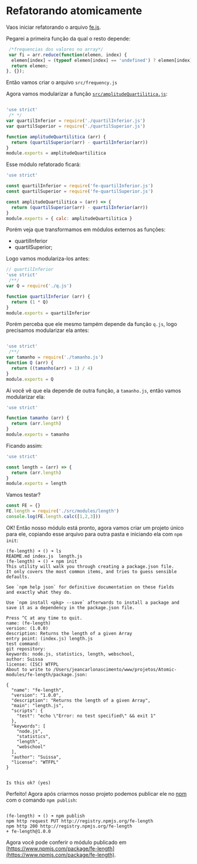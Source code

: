 # Refatorando atomicamente

Vaos iniciar refatorando o arquivo [fe.js]().

Pegarei a primeira função da qual o resto depende:

```js
 /*frequencias dos valores no array*/
 var fi = arr.reduce(function(elemen, index) {
  elemen[index] = (typeof elemen[index] == 'undefined') ? elemen[index] = 1 : elemen[index] += 1;
  return elemen;
}, {});
```

Então vamos criar o arquivo `src/frequency.js`


Agora vamos modularizar a função [`src/amplitudeQuartilitica.js`](https://github.com/wdiasvargas/funcoesEstatistica/blob/master/src/amplitudeQuartilitica.js):

```js

'use strict'
 /* */
var quartilInferior = require('./quartilInferior.js')
var quartilSuperior = require('./quartilSuperior.js')

function amplitudeQuartilitica (arr) {
  return (quartilSuperior(arr) - quartilInferior(arr))
}
module.exports = amplitudeQuartilitica
```

Esse módulo refatorado ficará:

```js
'use strict'

const quartilInferior = require('fe-quartilInferior.js')
const quartilSuperior = require('fe-quartilSuperior.js')

const amplitudeQuartilitica = (arr) => {
  return (quartilSuperior(arr) - quartilInferior(arr))
}
module.exports = { calc: amplitudeQuartilitica }
```

Porém veja que transformamos em módulos externos as funções:

- quartilInferior
- quartilSuperior;

Logo vamos modulariza-los antes:

```js
// quartilInferior
'use strict'
 /**/
var Q = require('./q.js')

function quartilInferior (arr) {
  return (1 * Q)
}
module.exports = quartilInferior
```

Porém perceba que ele mesmo tampém depende da função `q.js`, logo precisamos modularizar ela antes:

```js

'use strict'
 /**/
var tamanho = require('./tamanho.js')
function Q (arr) {
  return ((tamanho(arr) + 1) / 4)
}
module.exports = Q
```

Aí você vê que ela depende de outra função, a `tamanho.js`, então vamos modularizar ela:

```js
'use strict'

function tamanho (arr) {
  return (arr.length)
}
module.exports = tamanho
```

Ficando assim:

```js
'use strict'

const length = (arr) => {
  return (arr.length)
}
module.exports = length
```

Vamos testar?

```js
const FE = {}
FE.length = require('./src/modules/length')
console.log(FE.length.calc([1,2,3]))
```

OK! Então nosso módulo está pronto, agora vamos criar um projeto único para ele, copiando esse arquivo para outra pasta e iniciando ela com `npm init`:

```
(fe-length) ➜ () ➜ ls
README.md index.js  length.js
(fe-length) ➜ () ➜ npm init
This utility will walk you through creating a package.json file.
It only covers the most common items, and tries to guess sensible defaults.

See `npm help json` for definitive documentation on these fields
and exactly what they do.

Use `npm install <pkg> --save` afterwards to install a package and
save it as a dependency in the package.json file.

Press ^C at any time to quit.
name: (fe-length) 
version: (1.0.0) 
description: Returns the length of a given Array
entry point: (index.js) length.js
test command: 
git repository: 
keywords: node.js, statistics, length, webschool,
author: Suissa
license: (ISC) WTFPL
About to write to /Users/jeancarlonascimento/www/projetos/Atomic-modules/fe-length/package.json:

{
  "name": "fe-length",
  "version": "1.0.0",
  "description": "Returns the length of a given Array",
  "main": "length.js",
  "scripts": {
    "test": "echo \"Error: no test specified\" && exit 1"
  },
  "keywords": [
    "node.js",
    "statistics",
    "length",
    "webschool"
  ],
  "author": "Suissa",
  "license": "WTFPL"
}


Is this ok? (yes) 
```

Perfeito! Agora após criarmos nosso projeto podemos publicar ele no [npm]() com o comando `npm publish`:

```

(fe-length) ➜ () ➜ npm publish
npm http request PUT http://registry.npmjs.org/fe-length
npm http 200 http://registry.npmjs.org/fe-length
+ fe-length@1.0.0
```

Agora você pode conferir o módulo publicado em [https://www.npmjs.com/package/fe-length](https://www.npmjs.com/package/fe-length).


